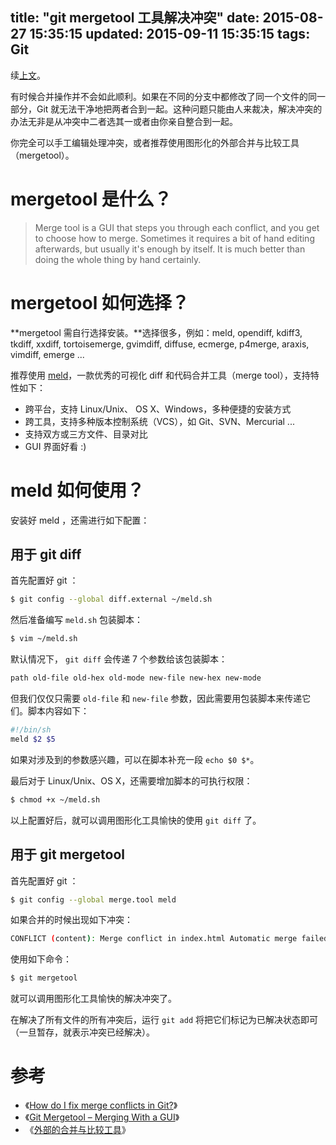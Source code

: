 title: "git mergetool 工具解决冲突"
date: 2015-08-27 15:35:15
updated: 2015-09-11 15:35:15
tags: Git
---

续[上文](/2015/08/25/git-resolving-conflicts/)。

有时候合并操作并不会如此顺利。如果在不同的分支中都修改了同一个文件的同一部分，Git 就无法干净地把两者合到一起。这种问题只能由人来裁决，解决冲突的办法无非是从冲突中二者选其一或者由你亲自整合到一起。

你完全可以手工编辑处理冲突，或者推荐使用图形化的外部合并与比较工具（mergetool）。

# mergetool 是什么？

> Merge tool is a GUI that steps you through each conflict, and you get to choose how to merge. Sometimes it requires a bit of hand editing afterwards, but usually it's enough by itself. It is much better than doing the whole thing by hand certainly.

# mergetool 如何选择？

**mergetool 需自行选择安装。**选择很多，例如：meld, opendiff, kdiff3, tkdiff, xxdiff, tortoisemerge, gvimdiff, diffuse, ecmerge, p4merge, araxis, vimdiff, emerge ...

推荐使用 [meld](http://meldmerge.org/)，一款优秀的可视化 diff 和代码合并工具（merge tool），支持特性如下：

* 跨平台，支持 Linux/Unix、 OS X、Windows，多种便捷的安装方式
* 跨工具，支持多种版本控制系统（VCS），如 Git、SVN、Mercurial ...
* 支持双方或三方文件、目录对比
* GUI 界面好看 :)

# meld 如何使用？

安装好 meld ，还需进行如下配置：

## 用于 git diff

首先配置好 git ：

```bash
$ git config --global diff.external ~/meld.sh
```

然后准备编写 `meld.sh` 包装脚本：

```bash
$ vim ~/meld.sh
```

默认情况下， `git diff` 会传递 7 个参数给该包装脚本：

```bash
path old-file old-hex old-mode new-file new-hex new-mode
```

但我们仅仅只需要 `old-file` 和 `new-file` 参数，因此需要用包装脚本来传递它们。脚本内容如下：

```bash
#!/bin/sh
meld $2 $5
```

如果对涉及到的参数感兴趣，可以在脚本补充一段 `echo $0 $*`。

最后对于 Linux/Unix、OS X，还需要增加脚本的可执行权限：

```bash
$ chmod +x ~/meld.sh
```

以上配置好后，就可以调用图形化工具愉快的使用 `git diff` 了。

## 用于 git mergetool

首先配置好 git ：

```bash
$ git config --global merge.tool meld
```

如果合并的时候出现如下冲突：

```bash
CONFLICT (content): Merge conflict in index.html Automatic merge failed; fix conflicts and then commit the result.
```

使用如下命令：

```bash
$ git mergetool
```

就可以调用图形化工具愉快的解决冲突了。

在解决了所有文件的所有冲突后，运行 `git add` 将把它们标记为已解决状态即可（一旦暂存，就表示冲突已经解决）。

# 参考

* 《[How do I fix merge conflicts in Git?](http://stackoverflow.com/questions/161813/fix-merge-conflicts-in-git)》
* 《[Git Mergetool – Merging With a GUI](http://www.gitguys.com/topics/merging-with-a-gui/)》
* 《[外部的合并与比较工具](http://git-scm.com/book/zh/v1/%E8%87%AA%E5%AE%9A%E4%B9%89-Git-%E9%85%8D%E7%BD%AE-Git#外部的合并与比较工具)》